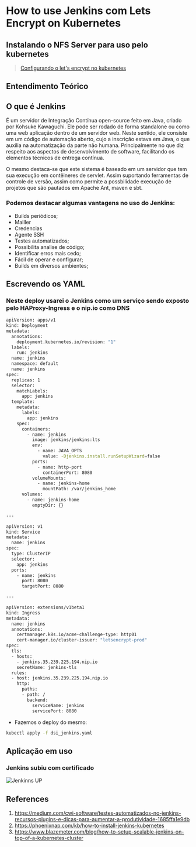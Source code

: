 # How to use Jenkins com Lets Encrypt on Kubernetes

## Instalando o NFS Server para uso pelo kubernetes

> [Configurando o let's encrypt no kubernetes](https://github.com/galenothiago/tutoriais/blob/master/nfs-server.md)

## Entendimento Teórico

## O que é Jenkins

É um servidor de Integração Contínua open-source feito em Java, criado por Kohsuke Kawaguchi.
Ele pode ser rodado de forma standalone ou como uma web aplicação dentro de um servidor web.
Neste sentido, ele consiste em um código de automação aberto, cujo a inscrição estava em Java,
o que auxilia na automatização da parte não humana.
Principalmente no que diz respeito aos aspectos de desenvolvimento de software,
facilitando os elementos técnicos de entrega contínua.

O mesmo destaca-se que este sistema é baseado em um servidor que tem sua execução em contêineres de servlet.
Assim suportando ferramentas de controle de versão,
assim como permite a possbilidade execução de projetos que são pautados em Apache Ant, maven e sbt.

### Podemos destacar algumas vantagens no uso do Jenkins:

* Builds periódicos;
* Mailler
* Credencias
* Agente SSH
* Testes automatizados;
* Possibilita analise de código;
* Identificar erros mais cedo;
* Fácil de operar e configurar;
* Builds em diversos ambientes;

## Escrevendo os YAML

### Neste deploy usarei o Jenkins como um serviço sendo exposto pelo HAProxy-Ingress e o nip.io como DNS

```bash
apiVersion: apps/v1
kind: Deployment
metadata:
  annotations:
    deployment.kubernetes.io/revision: "1"
  labels:
    run: jenkins
  name: jenkins
  namespace: default
  name: jenkins
spec:
  replicas: 1
  selector:
    matchLabels:
      app: jenkins
  template:
    metadata:
      labels:
        app: jenkins
    spec:
      containers:
        - name: jenkins
          image: jenkins/jenkins:lts
          env:
            - name: JAVA_OPTS
              value: -Djenkins.install.runSetupWizard=false
          ports:
            - name: http-port
              containerPort: 8080
          volumeMounts:
            - name: jenkins-home
              mountPath: /var/jenkins_home
      volumes:
        - name: jenkins-home
          emptyDir: {}

---

apiVersion: v1
kind: Service
metadata:
  name: jenkins
spec:
  type: ClusterIP
  selector:
    app: jenkins
  ports:
    - name: jenkins
      port: 8080
      targetPort: 8080

---

apiVersion: extensions/v1beta1
kind: Ingress
metadata:
  name: jenkins
  annotations:
    certmanager.k8s.io/acme-challenge-type: http01
    cert-manager.io/cluster-issuer: "letsencrypt-prod"
spec:
  tls:
  - hosts:
    - jenkins.35.239.225.194.nip.io
    secretName: jenkins-tls
  rules:
  - host: jenkins.35.239.225.194.nip.io
    http:
      paths:
      - path: /
        backend:
          serviceName: jenkins
          servicePort: 8080

```

* Fazemos o deploy do mesmo:

```bash
kubectl apply -f dsi_jenkins.yaml
```

## Aplicação em uso

### Jenkins subiu com certificado

![Jenkinns UP](https://github.com/galenothiago/tutoriais/blob/master/images/nfs-manager.jpeg?raw=true)

## References

1. <https://medium.com/cwi-software/testes-automatizados-no-jenkins-recursos-plugins-e-dicas-para-aumentar-a-produtividade-1685ffa1e9db>
2. <https://phoenixnap.com/kb/how-to-install-jenkins-kubernetes>
3. <https://www.blazemeter.com/blog/how-to-setup-scalable-jenkins-on-top-of-a-kubernetes-cluster>
